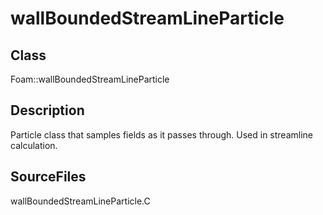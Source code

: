 # wallBoundedStreamLineParticle 
## Class
Foam::wallBoundedStreamLineParticle

## Description
Particle class that samples fields as it passes through. Used in streamline
calculation.

## SourceFiles
wallBoundedStreamLineParticle.C

